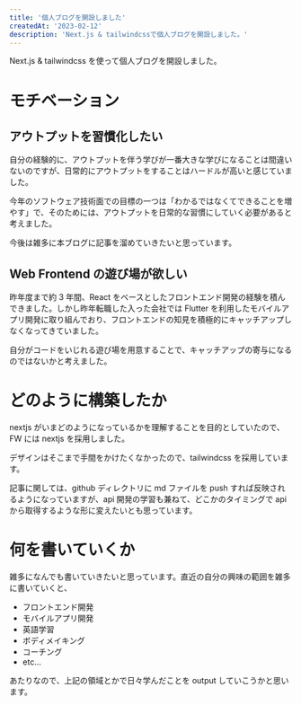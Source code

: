 ```yaml
---
title: '個人ブログを開設しました'
createdAt: '2023-02-12'
description: 'Next.js & tailwindcssで個人ブログを開設しました。'
---
```


Next.js & tailwindcss を使って個人ブログを開設しました。

# モチベーション

## アウトプットを習慣化したい

自分の経験的に、アウトプットを伴う学びが一番大きな学びになることは間違いないのですが、日常的にアウトプットをすることはハードルが高いと感じていました。

今年のソフトウェア技術面での目標の一つは「わかるではなくてできることを増やす」で、そのためには、アウトプットを日常的な習慣にしていく必要があると考えました。

今後は雑多に本ブログに記事を溜めていきたいと思っています。

## Web Frontend の遊び場が欲しい

昨年度まで約 3 年間、React をベースとしたフロントエンド開発の経験を積んできました。しかし昨年転職した入った会社では Flutter を利用したモバイルアプリ開発に取り組んでおり、フロントエンドの知見を積極的にキャッチアップしなくなってきていました。

自分がコードをいじれる遊び場を用意することで、キャッチアップの寄与になるのではないかと考えました。

# どのように構築したか

nextjs がいまどのようになっているかを理解することを目的としていたので、FW には nextjs を採用しました。

デザインはそこまで手間をかけたくなかったので、tailwindcss を採用しています。

記事に関しては、github ディレクトリに md ファイルを push すれば反映されるようになっていますが、api 開発の学習も兼ねて、どこかのタイミングで api から取得するような形に変えたいとも思っています。

# 何を書いていくか

雑多になんでも書いていきたいと思っています。直近の自分の興味の範囲を雑多に書いていくと、

- フロントエンド開発
- モバイルアプリ開発
- 英語学習
- ボディメイキング
- コーチング
- etc...

あたりなので、上記の領域とかで日々学んだことを output していこうかと思います。
